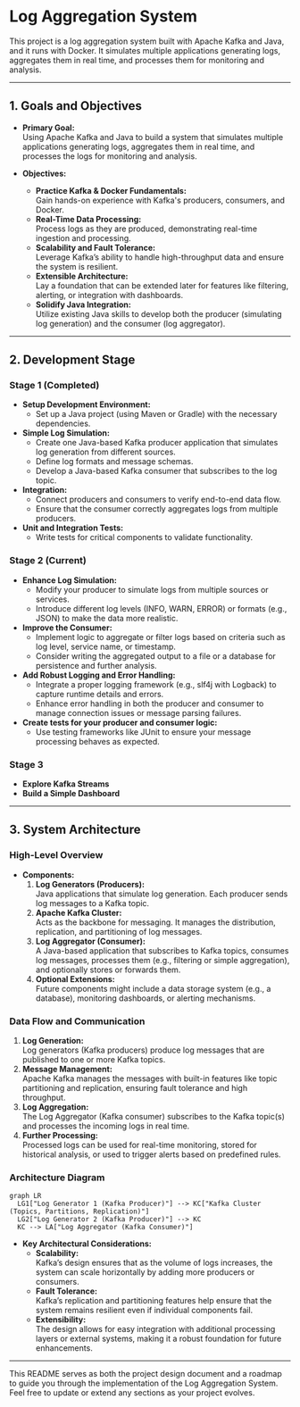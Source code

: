 # Log Aggregation System

This project is a log aggregation system built with Apache Kafka and Java, and it runs with Docker. It simulates multiple applications generating logs, aggregates them in real time, and processes them for monitoring and analysis.

---

## 1. Goals and Objectives

- **Primary Goal:**  
  Using Apache Kafka and Java to build a system that simulates multiple applications generating logs, aggregates them in real time, and processes the logs for monitoring and analysis.

- **Objectives:**
  - **Practice Kafka & Docker Fundamentals:**  
    Gain hands-on experience with Kafka's producers, consumers, and Docker.
  - **Real-Time Data Processing:**  
    Process logs as they are produced, demonstrating real-time ingestion and processing.
  - **Scalability and Fault Tolerance:**  
    Leverage Kafka’s ability to handle high-throughput data and ensure the system is resilient.
  - **Extensible Architecture:**  
    Lay a foundation that can be extended later for features like filtering, alerting, or integration with dashboards.
  - **Solidify Java Integration:**  
    Utilize existing Java skills to develop both the producer (simulating log generation) and the consumer (log aggregator).

---

## 2. Development Stage

### **Stage 1** (Completed)
- **Setup Development Environment:**  
  - Set up a Java project (using Maven or Gradle) with the necessary dependencies.
- **Simple Log Simulation:**  
  - Create one Java-based Kafka producer application that simulates log generation from different sources.
  - Define log formats and message schemas.
  - Develop a Java-based Kafka consumer that subscribes to the log topic.
- **Integration:**  
  - Connect producers and consumers to verify end-to-end data flow.
  - Ensure that the consumer correctly aggregates logs from multiple producers.
- **Unit and Integration Tests:**  
  - Write tests for critical components to validate functionality.

### **Stage 2** (Current)
- **Enhance Log Simulation:**  
  - Modify your producer to simulate logs from multiple sources or services.
  - Introduce different log levels (INFO, WARN, ERROR) or formats (e.g., JSON) to make the data more realistic.
- **Improve the Consumer:**  
  - Implement logic to aggregate or filter logs based on criteria such as log level, service name, or timestamp.
  - Consider writing the aggregated output to a file or a database for persistence and further analysis.
- **Add Robust Logging and Error Handling:**
  - Integrate a proper logging framework (e.g., slf4j with Logback) to capture runtime details and errors.
  - Enhance error handling in both the producer and consumer to manage connection issues or message parsing failures.
- **Create tests for your producer and consumer logic:**
  - Use testing frameworks like JUnit to ensure your message processing behaves as expected.

### **Stage 3**
- **Explore Kafka Streams**
- **Build a Simple Dashboard**
---

## 3. System Architecture

### **High-Level Overview**

- **Components:**
  1. **Log Generators (Producers):**  
     Java applications that simulate log generation. Each producer sends log messages to a Kafka topic.
  2. **Apache Kafka Cluster:**  
     Acts as the backbone for messaging. It manages the distribution, replication, and partitioning of log messages.
  3. **Log Aggregator (Consumer):**  
     A Java-based application that subscribes to Kafka topics, consumes log messages, processes them (e.g., filtering or simple aggregation), and optionally stores or forwards them.
  4. **Optional Extensions:**  
     Future components might include a data storage system (e.g., a database), monitoring dashboards, or alerting mechanisms.

### **Data Flow and Communication**

1. **Log Generation:**  
   Log generators (Kafka producers) produce log messages that are published to one or more Kafka topics.
2. **Message Management:**  
   Apache Kafka manages the messages with built-in features like topic partitioning and replication, ensuring fault tolerance and high throughput.
3. **Log Aggregation:**  
   The Log Aggregator (Kafka consumer) subscribes to the Kafka topic(s) and processes the incoming logs in real time.
4. **Further Processing:**  
   Processed logs can be used for real-time monitoring, stored for historical analysis, or used to trigger alerts based on predefined rules.

### **Architecture Diagram**
```mermaid
graph LR
  LG1["Log Generator 1 (Kafka Producer)"] --> KC["Kafka Cluster (Topics, Partitions, Replication)"]
  LG2["Log Generator 2 (Kafka Producer)"] --> KC
  KC --> LA["Log Aggregator (Kafka Consumer)"]
```

- **Key Architectural Considerations:**
  - **Scalability:**  
    Kafka’s design ensures that as the volume of logs increases, the system can scale horizontally by adding more producers or consumers.
  - **Fault Tolerance:**  
    Kafka’s replication and partitioning features help ensure that the system remains resilient even if individual components fail.
  - **Extensibility:**  
    The design allows for easy integration with additional processing layers or external systems, making it a robust foundation for future enhancements.

---

This README serves as both the project design document and a roadmap to guide you through the implementation of the Log Aggregation System. Feel free to update or extend any sections as your project evolves.

